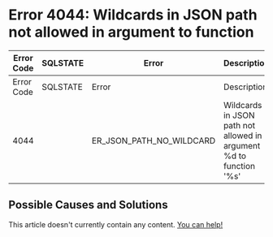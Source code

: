 
# Error 4044: Wildcards in JSON path not allowed in argument to function


| Error Code | SQLSTATE | Error | Description |
| --- | --- | --- | --- |
| Error Code | SQLSTATE | Error | Description |
| 4044 |  | ER_JSON_PATH_NO_WILDCARD | Wildcards in JSON path not allowed in argument %d to function '%s' |




## Possible Causes and Solutions


This article doesn't currently contain any content. [You can help!](/en/writing-and-editing-knowledge-base-articles/)

